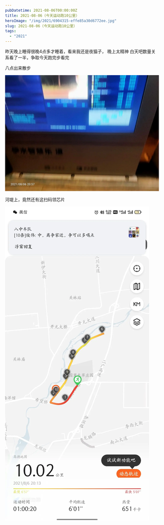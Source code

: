 ```yaml
---
pubDatetime: 2021-08-06T00:00:00Z
title: 2021-08-06（今天运动跑10公里）
heroImage: "/img/2021/6904315-effe85a30d6772ee.jpg"
slug: 2021-08-06（今天运动跑10公里）
tags:
  - "2021"
---
```


昨天晚上睡得很晚4点多才睡着，看来我还是夜猫子，
晚上太精神
白天吧数量关系看了一半，争取今天跑完步看完

八点出来散步

![](../../../../public/img/2021/6904315-effe85a30d6772ee.jpg)

河堤上，竟然还有这扫码领芯片

![](../../../../public/img/2021/6904315-aa9a5964d2a9631e.jpg)
